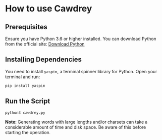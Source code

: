 # How to use Cawdrey

## Prerequisites

Ensure you have Python 3.6 or higher installed. You can download Python from the official site: [Download Python](https://www.python.org/downloads/)

## Installing Dependencies

You need to install `yaspin`, a terminal spinner library for Python. Open your terminal and run:

```bash
pip install yaspin
```

## Run the Script

```bash
python3 cawdrey.py
```

**Note**: Generating words with large lengths and/or charsets can take a considerable amount of time and disk space. Be aware of this before starting the operation.
